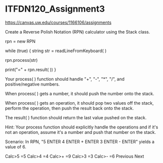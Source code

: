 # ITFDN120_Assignment3
https://canvas.uw.edu/courses/1166106/assignments

Create a Reverse Polish Notation (RPN) calculator using the Stack class.

rpn = new RPN

while (true)
{
  string str = readLineFromKeyboard( )

  rpn.process(str)

  print("=" + rpn.result( ))
}

Your process( ) function should handle "+", "-", "*", "/", and positive/negative numbers.

When process( ) gets a number, it should push the number onto the stack.

When process( ) gets an operation, it should pop two values off the stack, perform the operation, then push the result back onto the stack. 

The result( ) function should return the last value pushed on the stack.


Hint: Your process function should explicitly handle the operations and if it's not an operation, assume it's a number and push that number on the stack.

Scenario: In RPN, "5 ENTER 4 ENTER + ENTER 3 ENTER - ENTER" yields a value of 6.

Calc>5
=5
Calc>4
=4
Calc>+
=9
Calc>3
=3
Calc>-
=6
Previous Next
